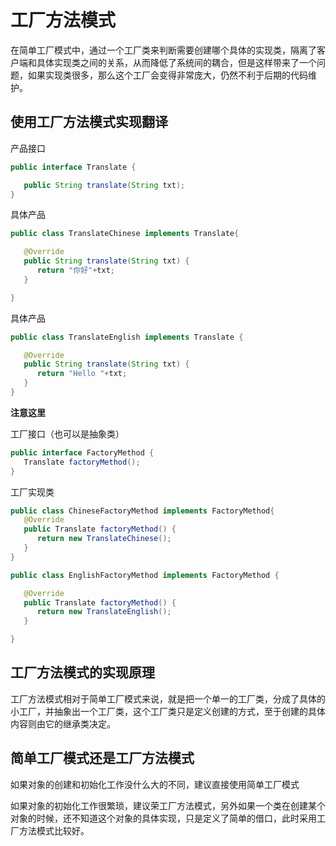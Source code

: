 # 工厂方法模式

在简单工厂模式中，通过一个工厂类来判断需要创建哪个具体的实现类，隔离了客户端和具体实现类之间的关系，从而降低了系统间的耦合，但是这样带来了一个问题，如果实现类很多，那么这个工厂会变得非常庞大，仍然不利于后期的代码维护。

## 使用工厂方法模式实现翻译

产品接口

```java
public interface Translate {

   public String translate(String txt);
}
```

具体产品

```java
public class TranslateChinese implements Translate{

   @Override
   public String translate(String txt) {
      return "你好"+txt;
   }

}
```

具体产品

```java
public class TranslateEnglish implements Translate {

   @Override
   public String translate(String txt) {
      return "Hello "+txt;
   }
}
```

**注意这里**

工厂接口（也可以是抽象类）

```java
public interface FactoryMethod {
   Translate factoryMethod();
}
```

工厂实现类

```java
public class ChineseFactoryMethod implements FactoryMethod{
   @Override
   public Translate factoryMethod() {
      return new TranslateChinese();
   }
}
```

```java
public class EnglishFactoryMethod implements FactoryMethod {

   @Override
   public Translate factoryMethod() {
      return new TranslateEnglish();
   }

}
```

## 工厂方法模式的实现原理

工厂方法模式相对于简单工厂模式来说，就是把一个单一的工厂类，分成了具体的小工厂，并抽象出一个工厂类，这个工厂类只是定义创建的方式，至于创建的具体内容则由它的继承类决定。

## 简单工厂模式还是工厂方法模式

如果对象的创建和初始化工作没什么大的不同，建议直接使用简单工厂模式

如果对象的初始化工作很繁琐，建议荣工厂方法模式，另外如果一个类在创建某个对象的时候，还不知道这个对象的具体实现，只是定义了简单的借口，此时采用工厂方法模式比较好。
